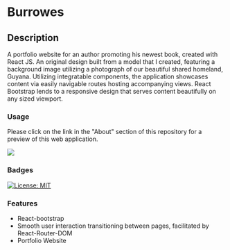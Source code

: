 # Burrowes

## Description
A portfolio website for an author promoting his newest book, created with React JS. An original design built from a model that I created, featuring a background image utilizing a photograph of our beautiful shared homeland, Guyana. Utilizing integratable components, the application showcases content via easily navigable routes hosting accompanying views. React Bootstrap lends to a responsive design that serves content beautifully on any sized viewport.

### Usage
Please click on the link in the "About" section of this repository for a preview of this web application.

<img src="src\images\demo.gif" />

### Badges
[![License: MIT](https://img.shields.io/badge/License-MIT-yellow.svg)](https://opensource.org/licenses/MIT)

### Features
* React-bootstrap
* Smooth user interaction transitioning between pages, facilitated by React-Router-DOM 
* Portfolio Website